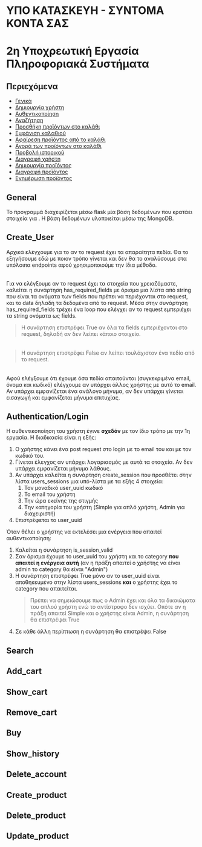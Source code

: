 # ΥΠΟ ΚΑΤΑΣΚΕΥΗ - ΣΥΝΤΟΜΑ ΚΟΝΤΑ ΣΑΣ
# 2η Υποχρεωτική Εργασία Πληροφοριακά Συστήματα

## Περιεχόμενα 
* [Γενικά](#General)
* [Δημιουργία χρήστη](#Create_User) 
* [Αυθεντικοποίηση](#Authentication/Login)
* [Αναζήτηση](#Search)
* [Προσθήκη προϊόντων στο καλάθι](#Add_cart)
* [Εμφάνιση καλαθιού](#Show_cart)
* [Αφαίρεση προϊόντος από το καλάθι](#Remove_cart)
* [Αγορά των προϊόντων στο καλάθι](#Buy)
* [Προβολή ιστορικού](#Show_history)
* [Διαγραφή χρήστη](#Delete_account)
* [Δημιουργία προϊόντος](#Create_product)
* [Διαγραφή προϊόντος](#Delete_product)
* [Ενημέρωση προϊόντος](#Update_product)

## General
Το προγραμμά διαχειρίζεται μέσω flask μία βάση δεδομένων που κρατάει στοιχεία για . Η βάση δεδομένων υλοποιείται μέσω της MongoDB.

## Create_User
Αρχικά ελέγχουμε για το αν το request έχει τα απαραίτητα πεδία. Θα το εξηγήσουμε εδώ με ποιον τρόπο γίνεται και δεν θα το αναλύσουμε στα υπόλοιπα endpoints αφού χρησιμοποιούμε την ίδια μέθοδο.
######
Για να ελέγξουμε αν το request έχει τα στοιχεία που χρειαζόμαστε, καλείται η συνάρτηση has_required_fields με όρισμα μια λίστα από string που είναι τα ονόματα των fields που πρέπει να περιέχονται στο request, και το data δηλαδή τα δεδομένα από το request. Μέσα στην συνάρτηση has_required_fields τρέχει ένα loop που ελέγχει αν το request εμπεριέχει τα string ονόματα ως fields.
>Η συνάρτηση επιστρέφει True αν όλα τα fields εμπεριέχονται στο request, δηλαδή αν δεν λείπει κάποιο στοιχείο.
######
>Η συνάρτηση επιστρέφει False αν λείπει τουλάχιστον ένα πεδίο από το request. 
######
Αφού ελέγξουμε ότι έχουμε όσα πεδία απαιτούνται (συγκεκριμένα email, όνομα και κωδικό) ελέγχουμε αν υπάρχει άλλος χρήστης με αυτό το email. Αν υπάρχει εμφανίζεται ένα ανάλογο μήνυμα, αν δεν υπάρχει γίνεται εισαγωγή και εμφανίζεται μήνυμα επιτυχίας.


## Authentication/Login

Η αυθεντικοποίηση του χρήστη έγινε __σχεδόν__ με τον ίδιο τρόπο με την 1η εργασία. Η διαδικασία είναι η εξής:
1. Ο χρήστης κάνει ένα post request στο login με το email του και με τον κωδικό του.
2. Γίνεται έλεγχος αν υπάρχει λογαριασμός με αυτά τα στοιχεία. Αν δεν υπάρχει εμφανίζεται μήνυμα λάθους.
3. Αν υπάρχει καλείται η συνάρτηση create_session που προσθέτει στην λίστα users_sessions μια υπό-λίστα με τα εξής 4 στοιχεία:
	1. Τον μοναδικό user_uuid κωδικό
	2. Το email του χρήστη
	3. Την ώρα εκείνης της στιγμής
	4. Tην κατηγορία του χρήστη (Simple για απλό χρήστη, Admin για διαχειριστή)
4. Επιστρέφεται το user_uuid

Όταν θέλει ο χρήστης να εκτελέσει μια ενέργεια που απαιτεί αυθεντικοποίηση:
1. Καλείται η συνάρτηση is_session_valid 
2. Σαν όρισμα έχουμε το user_uuid του χρήστη και το category __που απαιτεί η ενέργεια αυτή__ (αν η πράξη απαιτεί ο χρήστης να είναι admin το category θα είναι "Admin")
3. Η συνάρτηση επιστρέφει True μόνο αν το user_uuid είναι αποθηκευμένο στην λίστα users_sessions __και__ ο χρήστης έχει το category που απαιτείται. 
	>Πρέπει να σημειώσουμε πως ο Admin έχει και όλα τα δικαιώματα του απλού χρήστη ενώ το αντίστροφο δεν ισχύει. Οπότε αν η πράξη απαιτεί Simple και ο χρήστης είναι Admin, η συνάρτηση θα επιστρέψει True
4. Σε κάθε άλλη περίπτωση η συνάρτηση θα επιστρέψει False

## Search

## Add_cart

## Show_cart

## Remove_cart

## Buy

## Show_history

## Delete_account

## Create_product

## Delete_product

## Update_product

